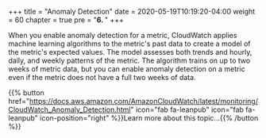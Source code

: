 +++
title = "Anomaly Detection"
date = 2020-05-19T10:19:20-04:00
weight = 60
chapter = true
pre = "<b>6. </b>"
+++

When you enable anomaly detection for a metric, CloudWatch applies machine learning algorithms to the metric's past data to create a model of the metric's expected values. The model assesses both trends and hourly, daily, and weekly patterns of the metric. The algorithm trains on up to two weeks of metric data, but you can enable anomaly detection on a metric even if the metric does not have a full two weeks of data.

{{% button href="https://docs.aws.amazon.com/AmazonCloudWatch/latest/monitoring/CloudWatch_Anomaly_Detection.html" icon="fab fa-leanpub" icon="fab fa-leanpub" icon-position="right"  %}}Learn more about this topic...{{% /button %}}

